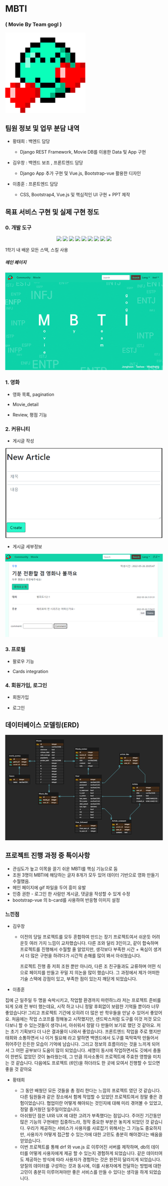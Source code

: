 # MBTI

### ( Movie By Team gogI )

![favicon-logo](README.assets/favicon-logo.png)



## 팀원 정보 및 업무 분담 내역

- 황태희 : 백엔드 담당
  - Django REST Framework, Movie DB를 이용한 Data 및 App 구현

- 김우창 : 백엔드 보조 , 프론트엔드 담당
  - Django App 추가 구현 및 Vue.js, Bootstrap-vue 활용한 디자인

- 이종훈 : 프론트엔드 담당
  - CSS, Bootstrap4, Vue.js 및 핵심적인 UI 구현 + PPT 제작





## 목표 서비스 구현 및 실제 구현 정도

### 0. 개발 도구
<div align="center">
<img src="https://img.shields.io/badge/Python-3776AB?style=flat-square&logo=Python&logoColor=white"/> <img src="https://img.shields.io/badge/HTML5-E34F26?style=flat-square&logo=HTML5&logoColor=white"/> <img src="https://img.shields.io/badge/CSS3-1572B6?style=flat-square&logo=CSS3&logoColor=white"/> <img src="https://img.shields.io/badge/Django-092E20?style=flat-square&logo=Django&logoColor=white"/> <img src="https://img.shields.io/badge/SQLite-003B57?style=flat-square&logo=SQLite&logoColor=white"/> <img src="https://img.shields.io/badge/JavaScript-F7DF1E?style=flat-square&logo=JavaScript&logoColor=black"/> <img src="https://img.shields.io/badge/vue.js-4FC08D?style=flat-square&logo=vue.js&logoColor=black"/> <img src="https://img.shields.io/badge/VisualStudioCode-007ACC?style=flat-square&logo=VisualStudioCode&logoColor=white"/> <img src="https://img.shields.io/badge/PyCharm-C3FC23?style=flat-square&logo=PyCharm&logoColor=black"/></div>



1학기 내 배운 모든 스택, 스킬 사용





##### 메인 페이지

![Home](README.assets/Home.png)

### 1. 영화

- 영화 목록, pagination



- Movie_detail



- Review, 평점 기능





### 2. 커뮤니티

- 게시글 작성

![image-20220527065122139](README.assets/image-20220527065122139.png)





- 게시글 세부정보

![image-20220527065443708](README.assets/image-20220527065443708.png)







### 3. 프로필

- 팔로우 기능



- Cards integration



### 4. 회원가입, 로그인

- 회원가입



- 로그인





## 데이터베이스 모델링(ERD)

![ERD](README.assets/ERD.png)





## 프로젝트 진행 과정 중 특이사항

- 관심도가 높고 이목을 끌기 쉬운 MBTI를 핵심 기능으로 둠
- 조원 3명이 MBTI에 해당하는 글자 8개가 모두 있어 데이터 기반으로 영화 만들기 수월했음.
- 메인 페이지에 gif 파일을 두어 흥미 유발
- 인증 권한 - 로그인 한 사람만 게시글, 댓글을 작성할 수 있게 수정
- bootstrap-vue 의 b-card를 사용하여 반응형 이미지 설정





### 느낀점

- 김우창

  - 이전의 당일 프로젝트를 모두 혼합하여 만드는 장기 프로젝트여서 쉬운듯 어려운듯 여러 가지 느낌이 교차했습니다. 다른 조와 달리 3인이고,  같이 합숙하며 프로젝트를 진행해서 수월할 줄 알았지만, 생각보다 부족한 시간 + 욕심이 생겨서 더 많은 구현을 하려다가 시간적 손해를 많이 봐서 아쉬웠습니다.

    프로젝트 진행 중 저희 조원 뿐만 아니라, 다른 조 친구들과도 교류하며 어떤 식으로 페이지를 만들고 꾸밀 지 의논을 많이 했습니다. 그 과정에서 제가 어떠한 기술 스택에 강점이 있고, 부족한 점이 있는지 깨닫게 되었습니다.

- 이종훈

 집에 근 일주일 두 명을 숙박시키고, 작업할 환경까지 마련하느라 저는 프로젝트 준비를 되게 오래 전 부터 했는데요, 시작 하고 나니 정말 후회없이 보람찬 기억들  뿐이라 너무 좋았습니다! 그리고 프로젝트 기간에 오히려 더 많은 반 학우들을 만날 수 있어서 좋았어요. 
 처음에는 작업 스코프를 정해놓고 시작했지만, 샌드박스처럼 도구를 이것 저것 모으다보니 할 수 있는것들이 생각나서, 아쉬워서 정말 다 만들어 보기로 했던 것 같아요. 저는 초기 기획보다 더 나은 결과물이 나와서 좋았습니다.
 프론트엔드 작업을 주로 했지만 태희와 소통하면서 나 이거 필요해 라고 말하면 백엔드에서 도구를 뚝딱뚝딱 만들어서 쥐어주던 든든한 모습이 기억에 남습니다. 그리고 정보의 흐름이라는 것을 느끼게 되어서 그 어떤 공부보다 도움이 많이 되었습니다.
 세명이 동시에 작업하면서도 깃에서 충돌이 한번도 없었던 것이 놀라웠는데, 그 만큼 의사소통이 프로젝트에 주효한 영향을 미치는 것 같습니다. 다음에도 프로젝트 (6인)을 하더라도 한 곳에 모여서 진행할 수 있으면 좋을 것 같아요



- 황태희

  - 그 동안 배웠던 모든 것들을 총 정리 한다는 느낌의 프로젝트 였던 것 같습니다. 다른 팀원들과 같은 장소에서 함께 작업할 수 있었던 프로젝트여서 정말 좋은 경험이었습니다. 협업이란 어떻게 해야되는 것인지에 대해 미리 겪어볼 수 있었고, 정말 즐거웠던 일주일이었습니다.
  - 아쉬웠던 점은 UI와 UX 에 대한 고려가 부족했다는 점입니다. 주어진 기간동안 많은 기능의 구현에만 집중하느라, 정작 중요한 부분은 놓치게 되었던 것 같습니다. 우리가 제공하는 서비스가 사용자를 사로잡기 위해서는 그 기능도 중요하지만, 사용자가 어떻게 접근할 수 있는가에 대한 고민도 충분히 해야겠다는 배움을 얻었습니다.
  - 이번 프로젝트를 통해 drf 와 vue.js 로 이루어진 서버를 제작하며, db의 데이터를 어떻게 사용자에게 제공 할 수 있는지 경험하게 되었습니다. 같은 데이터여도 제공하는 방식에 따라 사용자가 경험하는 것은 완전히 달라지게 되었습니다. 양질의 데이터를 구성하는 것과 동시에, 이를 사용자에게 전달하는 방법에 대한 고민이 충분히 이루어져야만 좋은 서비스를 만들 수 있다는 생각을 하게 되었습니다.
